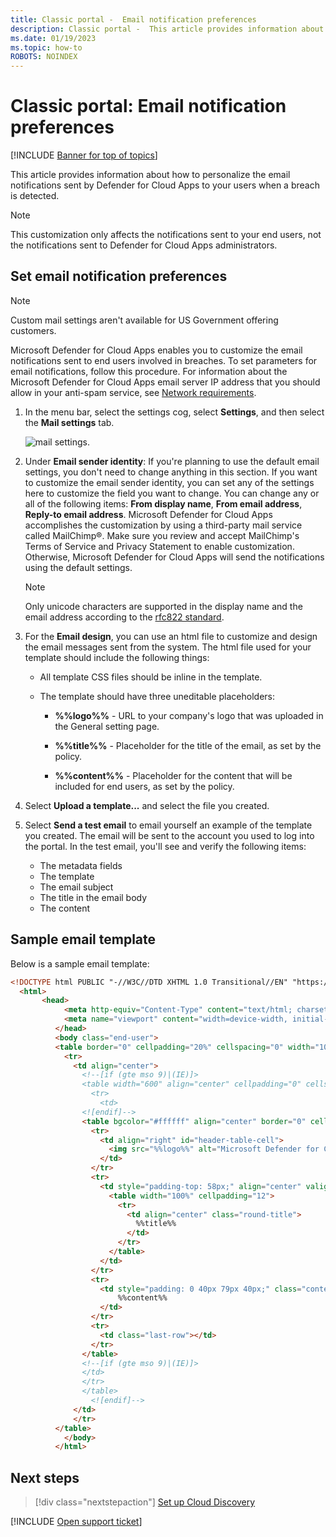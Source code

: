 ```yaml
---
title: Classic portal -  Email notification preferences
description: Classic portal -  This article provides information about how to personalize the email notifications sent by Defender for Cloud Apps.
ms.date: 01/19/2023
ms.topic: how-to
ROBOTS: NOINDEX
---
```

# Classic portal: Email notification preferences

[!INCLUDE [Banner for top of topics](includes/classic-banner.md)]

This article provides information about how to personalize the email notifications sent by Defender for Cloud Apps to your users when a breach is detected.

> [!NOTE]
> This customization only affects the notifications sent to your end users, not the notifications sent to Defender for Cloud Apps administrators.

## Set email notification preferences

> [!NOTE]
> Custom mail settings aren't available for US Government offering customers.

 Microsoft Defender for Cloud Apps enables you to customize the email notifications sent to end users involved in breaches. To set parameters for email notifications, follow this procedure. For information about the Microsoft Defender for Cloud Apps email server IP address that you should allow in your anti-spam service, see [Network requirements](network-requirements.md).

1. In the menu bar, select the settings cog, select **Settings**, and then select the **Mail settings** tab.

    ![mail settings.](media/classic-mail-settings-config.png)

1. Under **Email sender identity**: If you're planning to use the default email settings, you don't need to change anything in this section. If you want to customize the email sender identity, you can set any of the settings here to customize the field you want to change. You can change any or all of the following items: **From display name**, **From email address**, **Reply-to email address**. Microsoft Defender for Cloud Apps accomplishes the customization by using a third-party mail service called MailChimp&reg;. Make sure you review and accept MailChimp's Terms of Service and Privacy Statement to enable customization. Otherwise, Microsoft Defender for Cloud Apps will send the notifications using the default settings.

    > [!NOTE]
    > Only unicode characters are supported in the display name and the email address according to the [rfc822 standard](https://datatracker.ietf.org/doc/html/rfc822).

1. For the **Email design**, you can use an html file to customize and design the email messages sent from the system. The html file used for your template should include the following things:

    - All template CSS files should be inline in the template.

    - The template should have three uneditable placeholders:

        - **%%logo%%** - URL to your company's logo that was uploaded in the General setting page.

        - **%%title%%** - Placeholder for the title of the email, as set by the policy.

        - **%%content%%** - Placeholder for the content that will be included for end users, as set by the policy.

1. Select **Upload a template...** and select the file you created.

1. Select **Send a test email** to email yourself an example of the template you created. The email will be sent to the account you used to log into the portal. In the test email, you'll see and verify the following items:
    - The metadata fields
    - The template
    - The email subject
    - The title in the email body
    - The content

## Sample email template

Below is a sample email template:

```html
<!DOCTYPE html PUBLIC "-//W3C//DTD XHTML 1.0 Transitional//EN" "https://www.w3.org/TR/xhtml1/DTD/xhtml1-transitional.dtd">
  <html>
       <head>
            <meta http-equiv="Content-Type" content="text/html; charset=UTF-8"/>
            <meta name="viewport" content="width=device-width, initial-scale=1.0"/>
          </head>
          <body class="end-user">
          <table border="0" cellpadding="20%" cellspacing="0" width="100%" id="background-table">
            <tr>
              <td align="center">
                <!--[if (gte mso 9)|(IE)]>
                <table width="600" align="center" cellpadding="0" cellspacing="0" border="0">
                  <tr>
                    <td>
                <![endif]-->
                <table bgcolor="#ffffff" align="center" border="0" cellpadding="0" cellspacing="0" style="padding-bottom: 40px;" id="container-table">
                  <tr>
                    <td align="right" id="header-table-cell">
                      <img src="%%logo%%" alt="Microsoft Defender for Cloud Apps" id="org-logo" />
                    </td>
                  </tr>
                  <tr>
                    <td style="padding-top: 58px;" align="center" valign="top">
                      <table width="100%" cellpadding="12">
                        <tr>
                          <td align="center" class="round-title">
                            %%title%%
                          </td>
                        </tr>
                      </table>
                    </td>
                  </tr>
                  <tr>
                    <td style="padding: 0 40px 79px 40px;" class="content-table-cell" align="left" valign="top">
                        %%content%%
                    </td>
                  </tr>
                  <tr>
                    <td class="last-row"></td>
                  </tr>
                </table>
                <!--[if (gte mso 9)|(IE)]>
                </td>
                </tr>
                </table>
                  <![endif]-->
              </td>
              </tr>
          </table>
            </body>
          </html>
```

## Next steps

> [!div class="nextstepaction"]
> [Set up Cloud Discovery](set-up-cloud-discovery.md)

[!INCLUDE [Open support ticket](includes/classic-support.md)]
